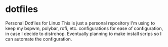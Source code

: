 # dotfiles
Personal Dotfiles for Linux
This is just a personal repository I'm using to keep my bspwm, polybar, rofi, etc. configurations for ease of configuration, in case I decide to distrohop. Eventually planning to make install scrips so I can automate the configuration.
